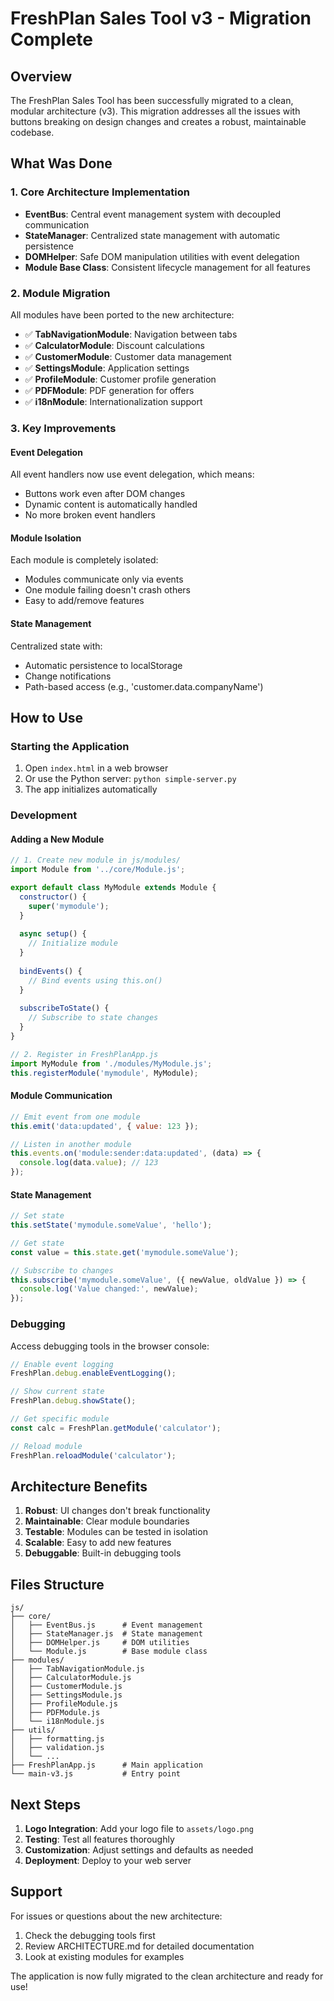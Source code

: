 # FreshPlan Sales Tool v3 - Migration Complete

## Overview

The FreshPlan Sales Tool has been successfully migrated to a clean, modular architecture (v3). This migration addresses all the issues with buttons breaking on design changes and creates a robust, maintainable codebase.

## What Was Done

### 1. Core Architecture Implementation
- **EventBus**: Central event management system with decoupled communication
- **StateManager**: Centralized state management with automatic persistence
- **DOMHelper**: Safe DOM manipulation utilities with event delegation
- **Module Base Class**: Consistent lifecycle management for all features

### 2. Module Migration
All modules have been ported to the new architecture:
- ✅ **TabNavigationModule**: Navigation between tabs
- ✅ **CalculatorModule**: Discount calculations
- ✅ **CustomerModule**: Customer data management
- ✅ **SettingsModule**: Application settings
- ✅ **ProfileModule**: Customer profile generation
- ✅ **PDFModule**: PDF generation for offers
- ✅ **i18nModule**: Internationalization support

### 3. Key Improvements

#### Event Delegation
All event handlers now use event delegation, which means:
- Buttons work even after DOM changes
- Dynamic content is automatically handled
- No more broken event handlers

#### Module Isolation
Each module is completely isolated:
- Modules communicate only via events
- One module failing doesn't crash others
- Easy to add/remove features

#### State Management
Centralized state with:
- Automatic persistence to localStorage
- Change notifications
- Path-based access (e.g., 'customer.data.companyName')

## How to Use

### Starting the Application
1. Open `index.html` in a web browser
2. Or use the Python server: `python simple-server.py`
3. The app initializes automatically

### Development

#### Adding a New Module
```javascript
// 1. Create new module in js/modules/
import Module from '../core/Module.js';

export default class MyModule extends Module {
  constructor() {
    super('mymodule');
  }
  
  async setup() {
    // Initialize module
  }
  
  bindEvents() {
    // Bind events using this.on()
  }
  
  subscribeToState() {
    // Subscribe to state changes
  }
}

// 2. Register in FreshPlanApp.js
import MyModule from './modules/MyModule.js';
this.registerModule('mymodule', MyModule);
```

#### Module Communication
```javascript
// Emit event from one module
this.emit('data:updated', { value: 123 });

// Listen in another module
this.events.on('module:sender:data:updated', (data) => {
  console.log(data.value); // 123
});
```

#### State Management
```javascript
// Set state
this.setState('mymodule.someValue', 'hello');

// Get state
const value = this.state.get('mymodule.someValue');

// Subscribe to changes
this.subscribe('mymodule.someValue', ({ newValue, oldValue }) => {
  console.log('Value changed:', newValue);
});
```

### Debugging

Access debugging tools in the browser console:
```javascript
// Enable event logging
FreshPlan.debug.enableEventLogging();

// Show current state
FreshPlan.debug.showState();

// Get specific module
const calc = FreshPlan.getModule('calculator');

// Reload module
FreshPlan.reloadModule('calculator');
```

## Architecture Benefits

1. **Robust**: UI changes don't break functionality
2. **Maintainable**: Clear module boundaries
3. **Testable**: Modules can be tested in isolation
4. **Scalable**: Easy to add new features
5. **Debuggable**: Built-in debugging tools

## Files Structure

```
js/
├── core/
│   ├── EventBus.js      # Event management
│   ├── StateManager.js  # State management
│   ├── DOMHelper.js     # DOM utilities
│   └── Module.js        # Base module class
├── modules/
│   ├── TabNavigationModule.js
│   ├── CalculatorModule.js
│   ├── CustomerModule.js
│   ├── SettingsModule.js
│   ├── ProfileModule.js
│   ├── PDFModule.js
│   └── i18nModule.js
├── utils/
│   ├── formatting.js
│   ├── validation.js
│   └── ...
├── FreshPlanApp.js      # Main application
└── main-v3.js           # Entry point
```

## Next Steps

1. **Logo Integration**: Add your logo file to `assets/logo.png`
2. **Testing**: Test all features thoroughly
3. **Customization**: Adjust settings and defaults as needed
4. **Deployment**: Deploy to your web server

## Support

For issues or questions about the new architecture:
1. Check the debugging tools first
2. Review ARCHITECTURE.md for detailed documentation
3. Look at existing modules for examples

The application is now fully migrated to the clean architecture and ready for use!